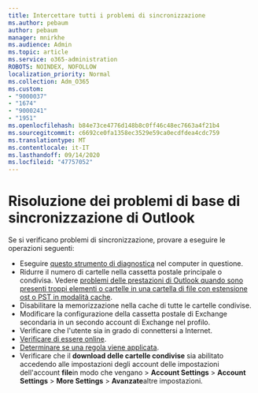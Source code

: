 ```yaml
---
title: Intercettare tutti i problemi di sincronizzazione
ms.author: pebaum
author: pebaum
manager: mnirkhe
ms.audience: Admin
ms.topic: article
ms.service: o365-administration
ROBOTS: NOINDEX, NOFOLLOW
localization_priority: Normal
ms.collection: Adm_O365
ms.custom:
- "9000037"
- "1674"
- "9000241"
- "1951"
ms.openlocfilehash: b84e73ce4776d148b8c0ff46c48ec7663a4f21b4
ms.sourcegitcommit: c6692ce0fa1358ec3529e59ca0ecdfdea4cdc759
ms.translationtype: MT
ms.contentlocale: it-IT
ms.lasthandoff: 09/14/2020
ms.locfileid: "47757052"
---
```

# <a name="basic-outlook-sync-troubleshooting"></a>Risoluzione dei problemi di base di sincronizzazione di Outlook

Se si verificano problemi di sincronizzazione, provare a eseguire le operazioni seguenti:

- Eseguire [questo strumento di diagnostica](https://aka.ms/sara-outlooksendreceive) nel computer in questione.
- Ridurre il numero di cartelle nella cassetta postale principale o condivisa. Vedere [problemi delle prestazioni di Outlook quando sono presenti troppi elementi o cartelle in una cartella di file con estensione ost o PST in modalità cache](https://support.microsoft.com/help/2768656/outlook-performance-issues-when-there-are-too-many-items-or-folders-in).
- Disabilitare la memorizzazione nella cache di tutte le cartelle condivise.
- Modificare la configurazione della cassetta postale di Exchange secondaria in un secondo account di Exchange nel profilo.
- Verificare che l'utente sia in grado di connettersi a Internet. 
- [Verificare di essere online](https://support.office.com/article/2460e4a8-16c7-47fc-b204-b1549275aac9).
- [Determinare se una regola viene applicata](https://support.office.com/article/C24F5DEA-9465-4DF4-AD17-A50704D66C59).
- Verificare che il **download delle cartelle condivise** sia abilitato accedendo alle impostazioni degli account delle impostazioni dell'account **file**in modo che vengano  >  **Account Settings**  >  **Account Settings**  >  **More Settings**  >  **Avanzate**altre impostazioni.

